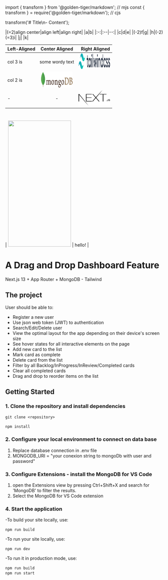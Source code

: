 import { transform } from '@golden-tiger/markdown'; // mjs
const { transform } = require('@golden-tiger/markdown'); // cjs

transform('# Title\n- Content');


|(=2)align center|align left|align right|
|a|b|
|:-:|:--|--:|
|c|d|e|
|(-2)f|g|
|h|(-2)(=3)i|
|j|
|k|



| Left-Aligned  | Center Aligned  | Right Aligned |
| :------------ |:---------------:| -----:|
| col 3 is      | some wordy text |<img src="https://github.com/daphne2020/daphne2020/blob/main/assets/tailwind-css.svg" width="100" height="50" /> |
| col 2 is      | <img src="https://github.com/daphne2020/daphne2020/blob/main/assets/mongodb.svg" width="100" height="50" />         |    |
| - |  -  |    <img src="https://github.com/daphne2020/daphne2020/blob/main/assets/nextjs.svg" width="100" height="50" /> |

                                                                                                                                                                  
#
| <img src="https://myoctocat.com/assets/images/base-octocat.svg" data-canonical-src="https://myoctocat.com/assets/images/base-octocat.svg" width="200" height="400" /> | hello! |


# A Drag and Drop Dashboard Feature

Next.js 13 + App Router + MongoDB - Tailwind

## The project

User should be able to:

- Register a new user
- Use json web token (JWT) to authentication
- Search/Edit/Delete user
- View the optimal layout for the app depending on their device's screen size
- See hover states for all interactive elements on the page
- Add new card to the list
- Mark card as complete
- Delete card from the list
- Filter by all Backlog/InProgress/InReview/Completed cards
- Clear all completed cards
- Drag and drop to reorder items on the list


## Getting Started

### 1. Clone the repository and install dependencies

```
git clone <repository>
```

```
npm install
```

### 2. Configure your local environment to connect on data base

1. Replace database connection in .env file
2. MONGODB_URI = "your conexion string to mongoDb with user and password"


### 3. Configure Extensions - install the MongoDB for VS Code

1. open the Extensions view by pressing Ctrl+Shift+X and search for 'MongoDB' to filter the results. 
2. Select the MongoDB for VS Code extension

### 4. Start the application

-To build your site locally, use:

```
npm run build
```

-To run your site locally, use:

```
npm run dev
```

-To run it in production mode, use:


```
npm run build
npm run start
```


